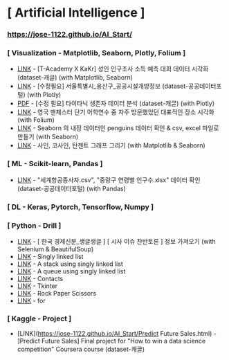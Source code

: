 # [ Artificial Intelligence ]

### https://jose-1122.github.io/AI_Start/
    
### [ Visualization - Matplotlib, Seaborn, Plotly, Folium ]
  * [LINK](https://jose-1122.github.io/AI_Start/Income.html) - [T-Academy X KaKr] 성인 인구조사 소득 예측 대회 데이터 시각화 (dataset-캐글) (with Matplotlib, Seaborn)
  * [LINK](https://jose-1122.github.io/AI_Start/서울특별시_용산구_공공시설개방정보.html) - [수정필요] 서울특별시_용산구_공공시설개방정보 (dataset-공공데이터포털) (with Plotly)
  * [PDF](https://jose-1122.github.io/AI_Start/plotly.pdf) - [수정 필요] 타이타닉 생존자 데이터 분석 (dataset-캐글) (with Plotly)
  * [LINK](https://jose-1122.github.io/AI_Start/Manchester.html) - 영국 맨체스터 단기 어학연수 중 자주 방문했었던 대표적인 장소 시각화 (with Folium)
  * [LINK](https://jose-1122.github.io/AI_Start/penguins_.html) - Seaborn 의 내장 데이터인 penguins 데이터 확인 & csv, excel 파일로 만들기 (with Seaborn)
  * [LINK](https://jose-1122.github.io/AI_Start/Sin_Cos_Tan.html) - 사인, 코사인, 탄젠트 그래프 그리기 (with Matplotlib & Seaborn)
  
### [ ML - Scikit-learn, Pandas ]
  * [LINK](https://jose-1122.github.io/AI_Start/The_number_of_people_engaged_in_aviation_business_for_each_international_airways_data.html) - "세계항공종사자.csv", "중랑구 연령별 인구수.xlsx" 데이터 확인 (dataset-공공데이터포털) (with Pandas)
  
### [ DL - Keras, Pytorch, Tensorflow, Numpy ]

### [ Python - Drill ]
  * [LINK](https://jose-1122.github.io/AI_Start/current_affairs_selenium.html) - [ 한국 경제신문_생글생글 ] [ 시사 이슈 찬반토론 ] 정보 가져오기 (with Selenium & BeautifulSoup)
  * [LINK](https://jose-1122.github.io/AI_Start/Singly_Linked_List.html) - Singly linked list
  * [LINK](https://jose-1122.github.io/AI_Start/Stack_Using_Singly_Linked_List.html) - A stack using singly linked list
  * [LINK](https://jose-1122.github.io/AI_Start/Queue_Using_Singly_Linked_List.html) - A queue using singly linked list
  * [LINK](https://jose-1122.github.io/AI_Start/Contacts.html) - Contacts
  * [LINK](https://jose-1122.github.io/AI_Start/GUI_Programming_tkinter.html) - Tkinter
  * [LINK](https://jose-1122.github.io/AI_Start/RPS_Game.html) - Rock Paper Scissors
  * [LINK](https://jose-1122.github.io/AI_Start/Patterns_of_Stars.html) - for
  
### [ Kaggle - Project ]
  * [LINK](https://jose-1122.github.io/AI_Start/Predict Future Sales.html) - ]Predict Future Sales] Final project for "How to win a data science competition" Coursera course (dataset-캐글)
